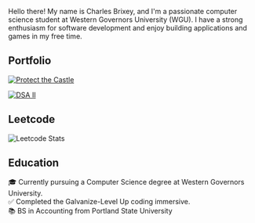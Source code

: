 Hello there! My name is Charles Brixey, and I'm a passionate computer science student at Western Governors University (WGU). I have a strong enthusiasm for software development and enjoy building applications and games in my free time.

## Portfolio
[![Protect the Castle](https://github.com/Brixsta/Brixsta/assets/25852805/795e0365-2197-4eb0-8b4c-6502d3cfacde)](https://github.com/Brixsta/Protect-the-Castle)

[![DSA II](https://github.com/user-attachments/assets/edf938de-3a48-495d-b3d3-a1fcbe15e6b8)](https://github.com/Brixsta/DSA-II)

## Leetcode
![Leetcode Stats](https://leetcard.jacoblin.cool/Brixsta)

## Education
🎓 Currently pursuing a Computer Science degree at Western Governors University.<br />
✅ Completed the Galvanize-Level Up coding immersive.<br />
📚 BS in Accounting from Portland State University
